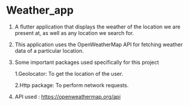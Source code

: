 # Weather_app

 1. A flutter application that displays the weather of the location we are present at, as well as any location we search for.
 2. This application uses the OpenWeatherMap API for fetching weather data of a particular location.
 3. Some important packages used specifically for this project
 
    1.Geolocator: To get the location of the user.
   
    2.Http package: To perform network requests.
   
 4. API used : https://openweathermap.org/api  
    


